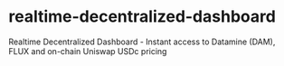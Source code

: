 # realtime-decentralized-dashboard
Realtime Decentralized Dashboard - Instant access to Datamine (DAM), FLUX and on-chain Uniswap USDc pricing
